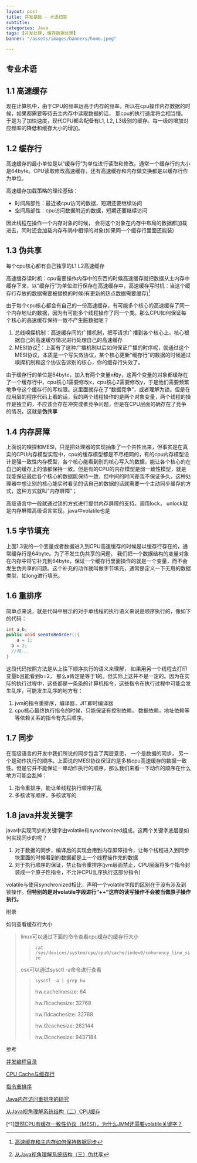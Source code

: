 ```yaml
---
layout: post
title: 并发基础 - 术语扫盲
subtitle:
categories: Java
tags: [并发处理, 缓存数据处理]
banner: "/assets/images/banners/home.jpeg"

---
```



## **专业术语**

## **1.1 高速缓存**

现在计算机中，由于CPU的频率远高于内存的频率，所以在cpu操作内存数据的时候，如果都需要等待去主内存中读取数据的话， 那cpu的执行速度将会相当慢。于是为了加快速度，现代CPU都会配备有L1, L2, L3级别的缓存。每一级的增加对应频率的降低和缓存大小的增加。



## **1.2 缓存行**

高速缓存的最小单位是以“缓存行”为单位进行读取和修改。通常一个缓存行的大小是64byte。CPU读取修改高速缓存，还有高速缓存和内存做交换都是以缓存行作为单位。

高速缓存加载策略的理论基础：

- 时间局部性：最近被cpu访问的数据，短期还要继续访问
- 空间局部性：cpu访问数据附近的数据，短期还要继续访问

因此线程在操作一个内存对象的时候， 会将这个对象在内存中布局的数据都加载进去，同时还会加载内存布局中相邻的对象(如果同一个缓存行里面还能装)

## **1.3 伪共享**

每个cpu核心都有自己独享的L1 L2高速缓存

高速缓存读时机：cpu需要操作内存中的东西的时候高速缓存就把数据从主内存中缓存下来，以“缓存行”为单位进行保存在高速缓存中，高速缓存写时机：当这个缓存行存放的数据需要被替换的时候(有更新的热点数据需要缓存)[^2]

由于每个cpu核心都会有自己的一份高速缓存，有可能多个核心的高速缓存了同一个内存地址的数据，因为有可能多个线程操作了同一个类。那么CPU如何保证每个核心的高速缓存保持一致不产生脏数据呢？

1. 总线嗅探机制：高速缓存间的广播机制，把写请求广播到各个核心上，核心根据自己的高速缓存情况进行处理自己的高速缓存
1. MESI协议[^MESI]：上面有了这种广播机制以后如何保证广播的时序呢，就通过这个MESI协议，本质是一个写失效协议，某个核心更新“缓存行”的数据的时候通过嗅探机制和这个协议告诉别的核心，你的缓存行失效了。

由于缓存行的单位是64byte，加入有两个变量x和y，这两个变量的对象都缓存在了一个缓存行中，cpu核心1需要修改x，cpu核心2需要修改y，于是他们需要频繁地争夺这个缓存行的写权限。这里面就存在了“数据竞争”，或者理解为锁。但是在应用层的程序代码上看的话，我的两个线程操作的是两个对象变量，两个线程的操作是独立的，不应该会存在冲突或者竞争问题，但是在CPU层面的确存在了竞争的情况，这就是**伪共享**



## **1.4 内存屏障**

上面说的嗅探和MESI，只是把处理器的实现抽象了一个共性出来，但事实是在真实的CPU内存模型实现中，cpu的缓存模型都是不尽相同的，有的cpu内存模型设计是强一致性内存模型，各个核心能看到别的核心写入的数据，能让各个核心的在自己的缓存上的值都保持一致。但是有的CPU的内存模型是弱一致性模型，就是我能保证最后各个核心的数据能保持一致，但中间的时间差我不保证多久。这种处理器中想让别的核心能实时看见的话自己的数据的话就需要一个主动同步缓存的方式，这种方式就叫“内存屏障”；

高级语言中一般就通过锁的方式进行提供内存屏障的支持。调用lock， unlock就是内存屏障高级语言实现。java中volatile也是



## **1.5 字节填充**

上面1.3说的一个变量或者数据进入到CPU高速缓存的时候是以缓存行存在的，通常缓存行是64byte。为了不发生伪共享的问题， 我们把一个数据结构的变量对象在内存中将它补充到64byte，保证一个缓存行里面操作的就是一个变量，而不会发生伪共享的问题。这个补充的动作就叫做字节填充，通常是定义一下无用的数据类型，如long进行填充。

## **1.6 重排序**

简单点来说，就是代码中展示的对于单线程的执行语义来说是顺序执行的，像如下的代码：

```java
int a,b;
public void seemToBeOrder(){
	a = 1;
  b = 2;
  //略...
}
```

这段代码按照方法是从上往下顺序执行的语义来理解， 如果用另一个线程去打印变量b且能看到b=2， 那么a肯定是等于1的。但实际上这并不是一定的。因为在实际的执行过程中，这些都是一条条的计算机指令，这些指令在执行过程中可能会发生乱序，可能发生乱序的地方有：

1. jvm的指令重排序，编译器，JIT即时编译器
2. cpu核心最终执行指令的时候，只能保证有控制依赖， 数据依赖，地址依赖等等依赖关系的指令有先后顺序。

## **1.7 同步**

在高级语言的开发中我们所说的同步包含了两层意思， 一个是数据的同步， 另一个是动作执行的顺序。上面说的MESI协议保证的是多核cpu高速缓存的数据一致性。但是它并不能保证一串动作执行的顺序，那么我们来看一下动作的顺序在什么地方可能会乱掉：

1. 指令重排序，能让单线程执行顺序打乱
2. 多核读写顺序，多核读写的



## **1.8 java并发关键字**

java中实现同步的关键字由volatile和synchronized组成。这两个关键字底层是如何实现同步的呢？

1. 对于数据的同步，编译后的实现会用到内存屏障指令，让每个线程进入到同步块里面的时候看到的数据都是上一个线程操作完的数据
2. 对于执行顺序的保证，禁止指令重排序(jvm层面禁止，CPU层面将多个指令封装成一个原子性指令，不允许CPU乱序执行这部分指令)



volatile与使用synchronized相比，声明一个volatile字段的区别在于没有涉及到锁操作。**但特别的是对volatile字段进行“++”这样的读写操作不会被当做原子操作执行。**























附录

如何查看缓存行大小

> linux可以通过下面的命令查看cpu缓存的缓存行大小
>
> >  `cat /sys/devices/system/cpu/cpu0/cache/index0/coherency_line_size`
>
> osx可以通过sysctl -a命令进行查看
>
> > `sysctl -a | grep hw`
> >
> > hw.cachelinesize: 64
> >
> > hw.l1icachesize: 32768
> >
> > hw.l1dcachesize: 32768
> >
> > hw.l2cachesize: 262144
> >
> > hw.l3cachesize: 9437184



参考

[并发编程目录](https://www.cnblogs.com/binarylei/p/9569428.html)

[CPU Cache与缓存行](https://itimetraveler.github.io/2018/09/09/CPU%20Cache%E4%B8%8E%E7%BC%93%E5%AD%98%E8%A1%8C/)

[指令重排序](https://segmentfault.com/a/1190000038355290)

[Java内存访问重排序的研究](https://tech.meituan.com/2014/09/23/java-memory-reordering.html)

[从Java视角理解系统结构（二）CPU缓存](http://ifeve.com/from-javaeye-cpu-cache/)

[^MESI]:[从Java视角理解系统结构（三）伪共享](http://ifeve.com/from-javaeye-false-sharing/)

[^2]:[高速缓存和主内存如何保持数据同步](https://www.jianshu.com/p/39b75482c0ed)

[^1][既然CPU有缓存一致性协议（MESI），为什么JMM还需要volatile关键字？](https://www.zhihu.com/question/296949412)
